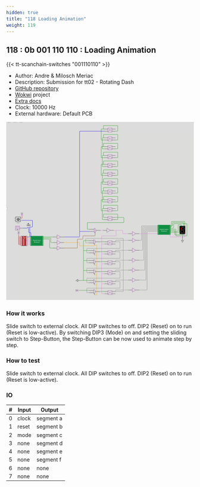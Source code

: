 ```yaml
---
hidden: true
title: "118 Loading Animation"
weight: 119
---
```


## 118 : 0b 001 110 110 : Loading Animation

{{< tt-scanchain-switches "001110110" >}}

* Author: Andre & Milosch Meriac
* Description: Submission for tt02 - Rotating Dash
* [GitHub repository](https://github.com/meriac/loading-animation)
* [Wokwi](https://wokwi.com/projects/348121131386929746) project
* [Extra docs](https://github.com/meriac/loading-animation/blob/main/README.md)
* Clock: 10000 Hz
* External hardware: Default PCB

![picture](images/loading-animation.png)

### How it works

Slide switch to external clock. All DIP switches to off. DIP2 (Reset) on to run (Reset is low-active). By switching DIP3 (Mode) on and setting the sliding switch to Step-Button, the Step-Button can be now used to animate step by step.

### How to test

Slide switch to external clock. All DIP switches to off. DIP2 (Reset) on to run (Reset is low-active).

### IO

| # | Input        | Output       |
|---|--------------|--------------|
| 0 | clock  | segment a |
| 1 | reset  | segment b |
| 2 | mode  | segment c |
| 3 | none  | segment d |
| 4 | none  | segment e |
| 5 | none  | segment f |
| 6 | none  | none |
| 7 | none  | none |
